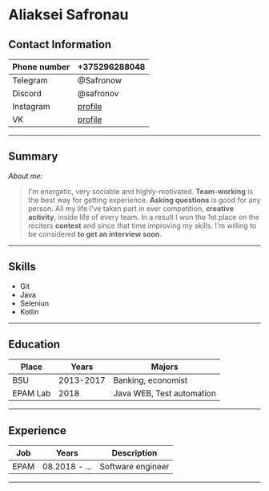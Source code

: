 # Aliaksei Safronau 
## Contact Information
Phone number   | +375296288048 |
| -------- | -------------- |
| Telegram | @Safronow |
| Discord | @safronov |
| Instagram | [profile](https://vk.com/safron_by) |
|  VK   |  [profile](https://www.instagram.com/a_safronau/)|
---
## Summary
_About me:_
>I'm energetic, very sociable and highly-motivated. __Team-working__ is the best way for getting experience. __Asking questions__ is good for any person. All my life I've taken part in ever competition, __creative activity__, inside life of every team. In a result I won the 1st place on the reciters __contest__ and since that time improving my skills. I'm willing to be considered __to get an interview soon__.
---
## Skills
* Git
* Java
* Seleniun
* Kotlin
---
## Education
| Place  | Years | Majors |
| ---- |  ----- | ------|
| BSU | 2013-2017 | Banking, economist |
|EPAM Lab | 2018 | Java WEB, Test automation |
---
## Experience
| Job  | Years | Description |
| ---- |  ----- | ------|
| EPAM | 08.2018 - ... | Software engineer |
---